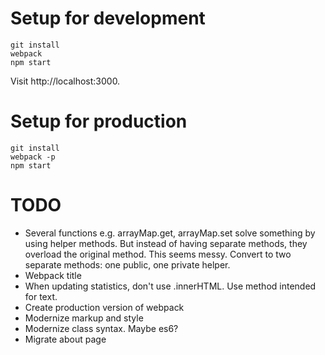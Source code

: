 # Setup for development

```shell
git install
webpack
npm start
```

Visit http://localhost:3000.


# Setup for production

```shell
git install
webpack -p
npm start
```


# TODO

- Several functions e.g. arrayMap.get, arrayMap.set solve something by using helper methods. But instead of having separate methods, they overload the original method. This seems messy. Convert to two separate methods: one public, one private helper.
- Webpack title
- When updating statistics, don't use .innerHTML. Use method intended for text.
- Create production version of webpack
- Modernize markup and style
- Modernize class syntax. Maybe es6?
- Migrate about page